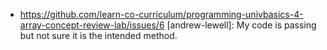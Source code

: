 *
  https://github.com/learn-co-curriculum/programming-univbasics-4-array-concept-review-lab/issues/6 [andrew-lewell]: My code is passing but not sure it is the intended method.
